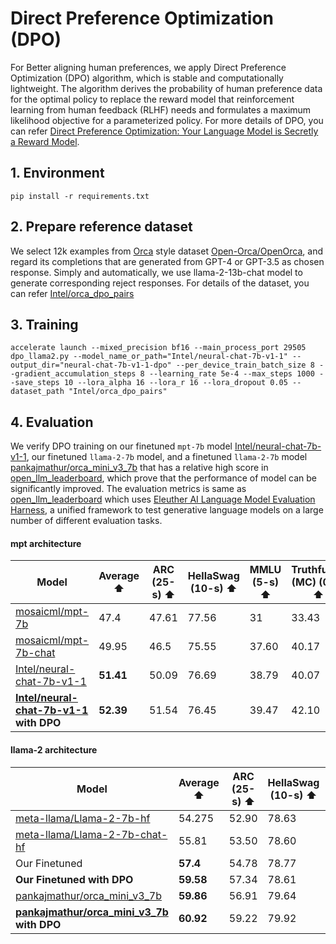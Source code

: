 Direct Preference Optimization (DPO)
============

For Better aligning human preferences, we apply Direct Preference Optimization (DPO) algorithm, which is stable and computationally lightweight. The algorithm derives the probability of human preference data for the optimal policy to replace the reward model that reinforcement learning from human feedback (RLHF) needs and formulates a maximum likelihood objective for a parameterized policy. For more details of DPO, you can refer [Direct Preference Optimization: Your Language Model is Secretly a Reward Model](https://arxiv.org/pdf/2305.18290.pdf).

## 1. Environment

```shell
pip install -r requirements.txt
```

## 2. Prepare reference dataset

We select 12k examples from [Orca](https://arxiv.org/abs/2306.02707) style dataset [Open-Orca/OpenOrca](https://huggingface.co/datasets/Open-Orca/OpenOrca), and regard its completions that are generated from GPT-4 or GPT-3.5 as chosen response. Simply and automatically, we use llama-2-13b-chat model to generate corresponding reject responses. For details of the dataset, you can refer [Intel/orca_dpo_pairs](https://huggingface.co/datasets/Intel/orca_dpo_pairs)


## 3. Training

```
accelerate launch --mixed_precision bf16 --main_process_port 29505 dpo_llama2.py --model_name_or_path="Intel/neural-chat-7b-v1-1" --output_dir="neural-chat-7b-v1-1-dpo" --per_device_train_batch_size 8 --gradient_accumulation_steps 8 --learning_rate 5e-4 --max_steps 1000 --save_steps 10 --lora_alpha 16 --lora_r 16 --lora_dropout 0.05 --dataset_path "Intel/orca_dpo_pairs"
```


## 4. Evaluation

We verify DPO training on our finetuned `mpt-7b` model [Intel/neural-chat-7b-v1-1](https://huggingface.co/Intel/neural-chat-7b-v1-1),  our finetuned `llama-2-7b` model, and a finetuned `llama-2-7b` model [pankajmathur/orca_mini_v3_7b](https://huggingface.co/pankajmathur/orca_mini_v3_7b) that has a relative high score in [open_llm_leaderboard](https://huggingface.co/spaces/HuggingFaceH4/open_llm_leaderboard), which prove that the performance of model can be significantly improved. The evaluation metrics is same as [open_llm_leaderboard](https://huggingface.co/spaces/HuggingFaceH4/open_llm_leaderboard) which uses [Eleuther AI Language Model Evaluation Harness](https://github.com/EleutherAI/lm-evaluation-harness/tree/master), a unified framework to test generative language models on a large number of different evaluation tasks.

#### mpt architecture
| Model | Average ⬆️| ARC (25-s) ⬆️ | HellaSwag (10-s) ⬆️ | MMLU (5-s) ⬆️| TruthfulQA (MC) (0-s) ⬆️ | Evaluation by |
| --- | --- | --- | --- | --- | --- | --- |
|[mosaicml/mpt-7b](https://huggingface.co/mosaicml/mpt-7b)| 47.4  | 47.61 | 77.56 | 31 | 33.43 | ours |
| [mosaicml/mpt-7b-chat](https://huggingface.co/mosaicml/mpt-7b-chat) | 49.95 | 46.5 | 75.55 | 37.60 | 40.17 | ours |
| [Intel/neural-chat-7b-v1-1](https://huggingface.co/Intel/neural-chat-7b-v1-1) | **51.41**   | 50.09 | 76.69 | 38.79 | 40.07 | ours |
| **[Intel/neural-chat-7b-v1-1](https://huggingface.co/Intel/neural-chat-7b-v1-1) with DPO** | **52.39** | 51.54  | 76.45 | 39.47| 42.10 | ours |


#### llama-2 architecture

| Model | Average ⬆️| ARC (25-s) ⬆️ | HellaSwag (10-s) ⬆️ | MMLU (5-s) ⬆️| TruthfulQA (MC) (0-s) ⬆️ | Evaluation by |
| --- | --- | --- | --- | --- | --- | --- |
|[meta-llama/Llama-2-7b-hf](https://huggingface.co/meta-llama/Llama-2-7b-hf)|54.275 | 52.90  | 78.63 | 46.61  | 38.96|ours |
| [meta-llama/Llama-2-7b-chat-hf](https://huggingface.co/meta-llama/Llama-2-7b-chat-hf)|55.81 | 53.50  | 78.60 | 46.53  | 44.60  |ours |
| Our Finetuned | **57.4** | 54.78 | 78.77 | 51.2  | 44.85 | ours |
| **Our Finetuned with DPO** | **59.58** | 57.34 | 78.61 | 50.8  | 51.6 | ours |
| [pankajmathur/orca_mini_v3_7b](https://huggingface.co/pankajmathur/orca_mini_v3_7b)  | **59.86** | 56.91 | 79.64 | 52.37  | 50.51 | [open_llm_leaderboard](https://huggingface.co/spaces/HuggingFaceH4/open_llm_leaderboard) |
| **[pankajmathur/orca_mini_v3_7b](https://huggingface.co/pankajmathur/orca_mini_v3_7b) with DPO** | **60.92** | 59.22 | 79.92 | 51.84  | 52.71 | ours |



